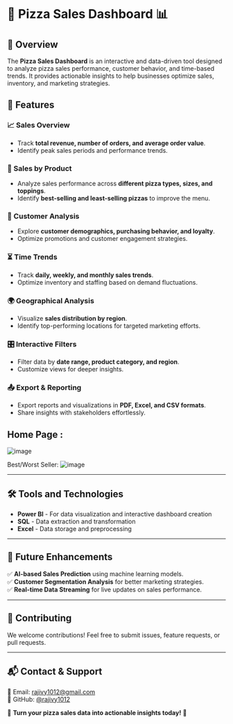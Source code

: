# 🍕 Pizza Sales Dashboard 📊

## 📌 Overview
The **Pizza Sales Dashboard** is an interactive and data-driven tool designed to analyze pizza sales performance, customer behavior, and time-based trends. It provides actionable insights to help businesses optimize sales, inventory, and marketing strategies.

## 🚀 Features

### 📈 Sales Overview
- Track **total revenue, number of orders, and average order value**.
- Identify peak sales periods and performance trends.

### 🍕 Sales by Product
- Analyze sales performance across **different pizza types, sizes, and toppings**.
- Identify **best-selling and least-selling pizzas** to improve the menu.

### 👥 Customer Analysis
- Explore **customer demographics, purchasing behavior, and loyalty**.
- Optimize promotions and customer engagement strategies.

### ⏳ Time Trends
- Track **daily, weekly, and monthly sales trends**.
- Optimize inventory and staffing based on demand fluctuations.

### 🌍 Geographical Analysis
- Visualize **sales distribution by region**.
- Identify top-performing locations for targeted marketing efforts.

### 🎛 Interactive Filters
- Filter data by **date range, product category, and region**.
- Customize views for deeper insights.

### 📤 Export & Reporting
- Export reports and visualizations in **PDF, Excel, and CSV formats**.
- Share insights with stakeholders effortlessly.


Home Page :
-----
![image](https://github.com/rajivy1012/pizza-sales-dashboard/assets/157632817/3f1f0359-6f2b-4403-bd6d-4465f22babf3)

Best/Worst Seller:
![image](https://github.com/rajivy1012/pizza-sales-dashboard/assets/157632817/a11264f4-8781-4909-8857-ec06d12db598)


---

## 🛠️ Tools and Technologies
- **Power BI** -  For data visualization and interactive dashboard creation
- **SQL** - Data extraction and transformation
- **Excel** - Data storage and preprocessing

---


## 📌 Future Enhancements
✅ **AI-based Sales Prediction** using machine learning models.  
✅ **Customer Segmentation Analysis** for better marketing strategies.  
✅ **Real-time Data Streaming** for live updates on sales performance.  

---

## 🤝 Contributing
We welcome contributions! Feel free to submit issues, feature requests, or pull requests.


---

## 📬 Contact & Support
📧 Email: [rajivy1012@gmail.com](mailto:rajivy1012@gmail.com)  
🐙 GitHub: [@rajivy1012](https://github.com/rajivy1012)  

🔗 **Turn your pizza sales data into actionable insights today!** 🚀



